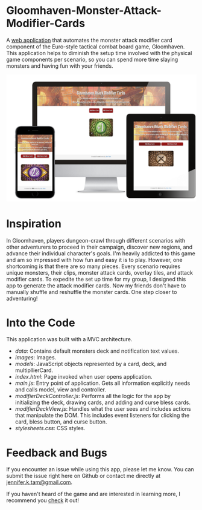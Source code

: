 # Gloomhaven-Monster-Attack-Modifier-Cards

A [web application](https://jenktam.github.io/Gloomhaven-Monster-Attack-Modifier-Cards/) that automates the monster attack modifier card component of the Euro-style tactical combat board game, Gloomhaven. This application helps to diminish the setup time involved with the physical game components per scenario, so you can spend more time slaying monsters and having fun with your friends.

![Attack Modifier Cards Demo](/images/other/responsiveDesign.png)

# Inspiration

 In Gloomhaven, players dungeon-crawl through different scenarios with other adventurers to proceed in their campaign, discover new regions, and advance their individual character's goals. I'm heavily addicted to this game and am so impressed with how fun and easy it is to play. However, one shortcoming is that there are so many pieces. Every scenario requires unique monsters, their clips, monster attack cards, overlay tiles, and attack modifier cards. To expedite the set up time for my group, I designed this app to generate the attack modifier cards. Now my friends don't have to manually shuffle and reshuffle the monster cards. One step closer to adventuring!


# Into the Code
This application was built with a MVC architecture.
* *data*: Contains default monsters deck and notification text values.
* *images*: Images.
* *models*: JavaScript objects represented by a card, deck, and multipllierCard.
* *index.html*: Page invoked when user opens application.
* *main.js*: Entry point of application. Gets all information explicitly needs and calls model, view and controller.
* *modifierDeckController.js*: Performs all the logic for the app by initializing the deck, drawing cards, and adding and curse bless cards.
* *modifierDeckView.js*: Handles what the user sees and includes actions that manipulate the DOM. This includes event listeners for clicking the card, bless button, and curse button.
* *stylesheets.css*: CSS styles.

# Feedback and Bugs
If you encounter an issue while using this app, please let me know. You can submit the issue right here on Github or contact me directly at jennifer.k.tam@gmail.com.

If you haven't heard of the game and are interested in learning more, I recommend you [check](https://www.kickstarter.com/projects/1350948450/gloomhaven) it out!
